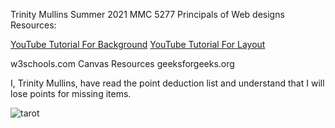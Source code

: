 Trinity Mullins
Summer 2021 MMC 5277 Principals of Web designs
Resources:

[YouTube Tutorial For Background](https://www.youtube.com/watch?v=aywzn9cf-_U&list=PLy0LQzDrrrzgg2G5RowcUj9u5xmDXJVzb&index=6)
[YouTube Tutorial For Layout](https://www.youtube.com/watch?v=BkbkUtrLkls)

w3schools.com
Canvas Resources
geeksforgeeks.org

I, Trinity Mullins, have read the point deduction list and understand that I will lose points for missing items.

![tarot](https://cdn.shopify.com/s/files/1/0164/8672/7744/products/threads-of-fate-oracle-lumen-edition-884831_600x.jpg?v=1613440682)
